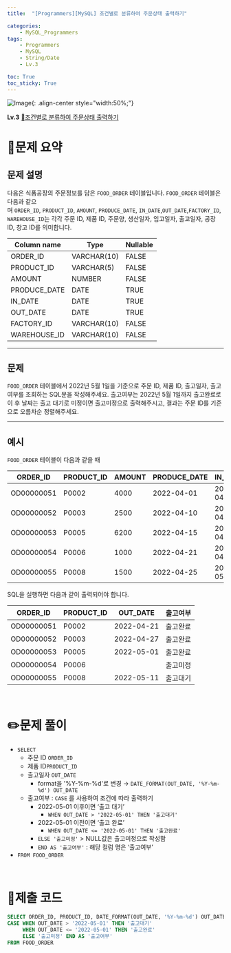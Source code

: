 ```yaml
---
title:  "[Programmers][MySQL] 조건별로 분류하여 주문상태 출력하기"

categories: 
    - MySQL_Programmers
tags: 
    - Programmers
    - MySQL
    - String/Date
    - Lv.3

toc: True
toc_sticky: True
---
```

![Image](https://github.com/user-attachments/assets/61171657-416b-4bc4-a74a-f29ecd4b43b5){: .align-center style="width:50%;"}

**Lv.3**
[🔗조건별로 분류하여 주문상태 출력하기](https://school.programmers.co.kr/learn/courses/30/lessons/131113)

# 📝문제 요약

## 문제 설명

다음은 식품공장의 주문정보를 담은 `FOOD_ORDER` 테이블입니다. `FOOD_ORDER` 테이블은 다음과 같으며 `ORDER_ID`, `PRODUCT_ID`, `AMOUNT`, `PRODUCE_DATE`, `IN_DATE`,`OUT_DATE`,`FACTORY_ID`, `WAREHOUSE_ID`는 각각 주문 ID, 제품 ID, 주문양, 생산일자, 입고일자, 출고일자, 공장 ID, 창고 ID를 의미합니다.

| Column name | Type | Nullable |
| --- | --- | --- |
| ORDER_ID | VARCHAR(10) | FALSE |
| PRODUCT_ID | VARCHAR(5) | FALSE |
| AMOUNT | NUMBER | FALSE |
| PRODUCE_DATE | DATE | TRUE |
| IN_DATE | DATE | TRUE |
| OUT_DATE | DATE | TRUE |
| FACTORY_ID | VARCHAR(10) | FALSE |
| WAREHOUSE_ID | VARCHAR(10) | FALSE |

---

## 문제

`FOOD_ORDER` 테이블에서 2022년 5월 1일을 기준으로 주문 ID, 제품 ID, 출고일자, 출고여부를 조회하는 SQL문을 작성해주세요. 출고여부는 2022년 5월 1일까지 출고완료로 이 후 날짜는 출고 대기로 미정이면 출고미정으로 출력해주시고, 결과는 주문 ID를 기준으로 오름차순 정렬해주세요.

---

## 예시

`FOOD_ORDER` 테이블이 다음과 같을 때

| ORDER_ID | PRODUCT_ID | AMOUNT | PRODUCE_DATE | IN_DATE | OUT_DATE | FACTORY_ID | WAREHOUSE_ID |
| --- | --- | --- | --- | --- | --- | --- | --- |
| OD00000051 | P0002 | 4000 | 2022-04-01 | 2022-04-21 | 2022-04-21 | FT19970003 | WH0005 |
| OD00000052 | P0003 | 2500 | 2022-04-10 | 2022-04-27 | 2022-04-27 | FT19970003 | WH0006 |
| OD00000053 | P0005 | 6200 | 2022-04-15 | 2022-04-30 | 2022-05-01 | FT19940003 | WH0003 |
| OD00000054 | P0006 | 1000 | 2022-04-21 | 2022-04-30 | NULL | FT19940003 | WH0009 |
| OD00000055 | P0008 | 1500 | 2022-04-25 | 2022-05-11 | 2022-05-11 | FT19980003 | WH0009 |

SQL을 실행하면 다음과 같이 출력되어야 합니다.

| ORDER_ID | PRODUCT_ID | OUT_DATE | 출고여부 |
| --- | --- | --- | --- |
| OD00000051 | P0002 | 2022-04-21 | 출고완료 |
| OD00000052 | P0003 | 2022-04-27 | 출고완료 |
| OD00000053 | P0005 | 2022-05-01 | 출고완료 |
| OD00000054 | P0006 |  | 출고미정 |
| OD00000055 | P0008 | 2022-05-11 | 출고대기 |

<br>

# ✏️문제 풀이

- `SELECT`
    - 주문 ID `ORDER_ID`
    - 제품 ID`PRODUCT_ID`
    - 출고일자 `OUT_DATE`
        - format을 '%Y-%m-%d'로 변경 → `DATE_FORMAT(OUT_DATE, '%Y-%m-%d') OUT_DATE`
    - 출고여부 : `CASE` 를 사용하여 조건에 따라 출력하기
        - 2022-05-01 이후이면 ‘출고 대기’
            - `WHEN OUT_DATE > '2022-05-01' THEN '출고대기'`
        - 2022-05-01 이전이면 ‘출고 완료’
            - `WHEN OUT_DATE <= '2022-05-01' THEN '출고완료'`
        - `ELSE '출고미정'`  > NULL값은 출고미정으로 작성함
        - `END AS '출고여부'` : 해당 컬럼 명은 ‘출고여부’
- `FROM FOOD_ORDER`

<br>

# 💯제출 코드

```sql
SELECT ORDER_ID, PRODUCT_ID, DATE_FORMAT(OUT_DATE, '%Y-%m-%d') OUT_DATE,
CASE WHEN OUT_DATE > '2022-05-01' THEN '출고대기'
     WHEN OUT_DATE <= '2022-05-01' THEN '출고완료'
     ELSE '출고미정' END AS '출고여부'
FROM FOOD_ORDER
```